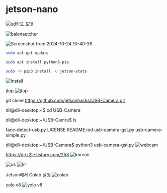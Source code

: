 # jetson-nano

![sd카드 포맷](https://github.com/user-attachments/assets/6e5c9554-bc0a-43fa-adaf-12ca8c1313a2)


![balenaetcher](https://github.com/user-attachments/assets/9d3e0288-67a3-43e4-9a23-3dc8168499f4)


![Screenshot from 2024-10-24 10-40-39](https://github.com/user-attachments/assets/5024e93b-94f5-4cf8-ab1e-5d551d4a8658)



``` bash
sudo apt-get update

sudo apt install python3-pip

sudo -H pip3 install -U jetson-stats
```

![install](https://github.com/user-attachments/assets/88e8ee78-3a22-468b-94c0-a9b231d5f210)

jtop
![jtop](https://github.com/user-attachments/assets/acaa29d4-d3bc-4175-b43a-85bcec49b067)

git clone https://github.com/jetsonhacks/USB-Camera.git

dli@dli-desktop:~$ cd USB-Camera

dli@dli-desktop:~/USB-Camra$ ls

  face-detect-usb.py  LICENSE  README.md  usb-camera-gst.py  usb-camera-simple.py

dli@dli-desktop:~/USB-Camera$ python3 usb-camera-gst.py
![webcam](https://github.com/user-attachments/assets/4d8e87ec-49e6-41a2-875e-69dcda1a17b0)


https://driz2le.tistory.com/253
![korean](https://github.com/user-attachments/assets/4f8b6f2b-b1d1-441d-83d3-ef56ed387312)

![us](https://github.com/user-attachments/assets/726f1f4f-a657-4bf0-bdbf-e2a87d848294)
![kr](https://github.com/user-attachments/assets/dcb00712-3806-4a62-a54e-2216732d086e)

Jetson에서 Colab 실행
![colab](https://github.com/user-attachments/assets/e9d47cf4-a337-4f91-9bf4-580d9f19e783)

yolo v8
![yolo v8](https://github.com/user-attachments/assets/0d751e69-dada-4459-8168-3ac6bde35193)




